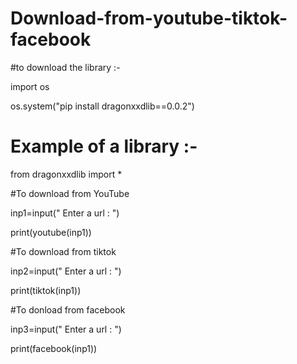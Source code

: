 # Download-from-youtube-tiktok-facebook

#to download the library :-

import os

os.system("pip install dragonxxdlib==0.0.2")

# Example of a library :-

from dragonxxdlib import *

#To download from YouTube

inp1=input(" Enter a url : ")

print(youtube(inp1))

#To download from tiktok

inp2=input(" Enter a url : ")

print(tiktok(inp1))

#To donload from facebook

inp3=input(" Enter a url : ")

print(facebook(inp1))
